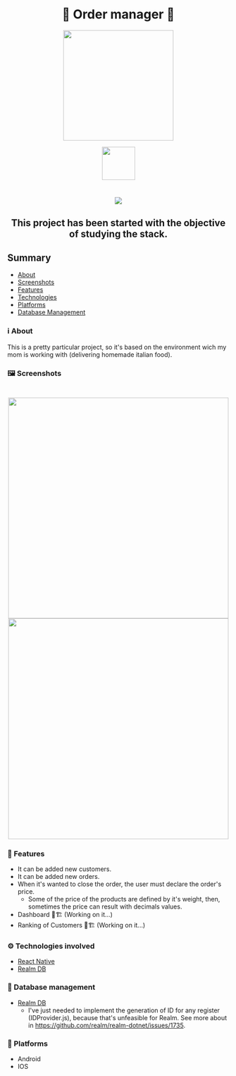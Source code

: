 <h1 align="center">🍲 Order manager 🥧</h1>
<p align="center">
    <img src="https://upload.wikimedia.org/wikipedia/commons/a/a7/React-icon.svg" width=250px />
</p>
<p align="center">
    <img src="https://cdn.worldvectorlogo.com/logos/realmio.svg" height=75px />
</p>

<h1 align="center">
 <img src="https://img.shields.io/badge/Made with-❤️-red">
</h1>

<h2 align="center">This project has been started with the objective of studying the stack.</h2>

## Summary
* [About](#ℹ%EF%B8%8F-about)
* [Screenshots](#%EF%B8%8F-screenshots)
* [Features](#-features)
* [Technologies](#%EF%B8%8F-technologies-involved)
* [Platforms](#%EF%B8%8F-platforms)
* [Database Management](#-database-management)

### ℹ️ About
This is a pretty particular project, so it's based on the environment wich my mom is working with (delivering homemade italian food).

### 🖼️ Screenshots
<h1 align="center">
 <img height="500" src="assets/gifs/creatingOrder.gif">
 <img height="500" src="assets/gifs/pendingOrders.gif">
</h1>

### 🥏 Features
* It can be added new customers.
* It can be added new orders.
* When it's wanted to close the order, the user must declare the order's price.
    * Some of the price of the products are defined by it's weight, then, sometimes the price can result with decimals values.
* Dashboard 🚧🏗️ (Working on it...)
* Ranking of Customers 🚧🏗️ (Working on it...)


### ⚙️ Technologies involved
* [React Native](https://reactnative.dev/)
* [Realm DB](https://realm.io/)

### 💾 Database management
* [Realm DB](https://realm.io/)
    * I've just needed to implement the generation of ID for any register (IDProvider.js), because that's unfeasible  for Realm. See more about in https://github.com/realm/realm-dotnet/issues/1735.

### 📱 Platforms
* Android
* IOS


